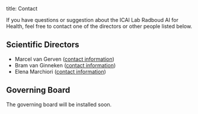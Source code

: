 title: Contact

If you have questions or suggestion about the ICAI Lab Radboud AI for Health, feel free to contact one of the directors or other people listed below.

## Scientific Directors

* Marcel van Gerven ([contact information](https://www.ru.nl/personen/gerven-m-van/))
* Bram van Ginneken ([contact information](http://www.diagnijmegen.nl/index.php/Bram_van_Ginneken))
* Elena Marchiori ([contact information](http://www.cs.ru.nl/~elenam/))

## Governing Board

The governing board will be installed soon.
